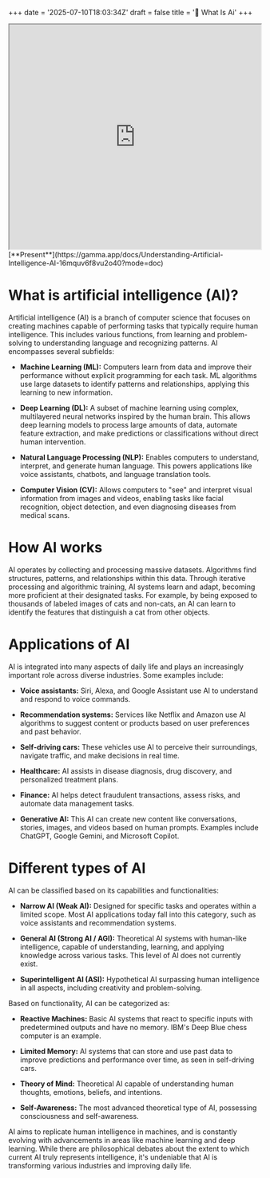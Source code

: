 +++
date = '2025-07-10T18:03:34Z'
draft = false
title = '🤖 What Is Ai'
+++
<iframe src="https://gamma.app/embed/16mquv6f8vu2o40" style="width: 700px; max-width: 100%; height: 450px" allow="fullscreen" title="Understanding Artificial Intelligence (AI)"></iframe>
[**Present**](https://gamma.app/docs/Understanding-Artificial-Intelligence-AI-16mquv6f8vu2o40?mode=doc) 

# What is artificial intelligence (AI)?
Artificial intelligence (AI) is a branch of computer science that focuses on creating machines capable of performing tasks that typically require human intelligence. This includes various functions, from learning and problem-solving to understanding language and recognizing patterns. AI encompasses several subfields: 

*   **Machine Learning (ML):** Computers learn from data and improve their performance without explicit programming for each task. ML algorithms use large datasets to identify patterns and relationships, applying this learning to new information.
    
*   **Deep Learning (DL):** A subset of machine learning using complex, multilayered neural networks inspired by the human brain. This allows deep learning models to process large amounts of data, automate feature extraction, and make predictions or classifications without direct human intervention.
    
*   **Natural Language Processing (NLP):** Enables computers to understand, interpret, and generate human language. This powers applications like voice assistants, chatbots, and language translation tools.
    
*   **Computer Vision (CV):** Allows computers to "see" and interpret visual information from images and videos, enabling tasks like facial recognition, object detection, and even diagnosing diseases from medical scans. 
    

# How AI works
AI operates by collecting and processing massive datasets. Algorithms find structures, patterns, and relationships within this data. Through iterative processing and algorithmic training, AI systems learn and adapt, becoming more proficient at their designated tasks. For example, by being exposed to thousands of labeled images of cats and non-cats, an AI can learn to identify the features that distinguish a cat from other objects. 

# Applications of AI
AI is integrated into many aspects of daily life and plays an increasingly important role across diverse industries. Some examples include: 

*   **Voice assistants:** Siri, Alexa, and Google Assistant use AI to understand and respond to voice commands.
    
*   **Recommendation systems:** Services like Netflix and Amazon use AI algorithms to suggest content or products based on user preferences and past behavior.
    
*   **Self-driving cars:** These vehicles use AI to perceive their surroundings, navigate traffic, and make decisions in real time.
    
*   **Healthcare:** AI assists in disease diagnosis, drug discovery, and personalized treatment plans.
    
*   **Finance:** AI helps detect fraudulent transactions, assess risks, and automate data management tasks.
    
*   **Generative AI:** This AI can create new content like conversations, stories, images, and videos based on human prompts. Examples include ChatGPT, Google Gemini, and Microsoft Copilot. 
    

# Different types of AI
AI can be classified based on its capabilities and functionalities:

*   **Narrow AI (Weak AI):** Designed for specific tasks and operates within a limited scope. Most AI applications today fall into this category, such as voice assistants and recommendation systems.
    
*   **General AI (Strong AI / AGI):** Theoretical AI systems with human-like intelligence, capable of understanding, learning, and applying knowledge across various tasks. This level of AI does not currently exist.
    
*   **Superintelligent AI (ASI):** Hypothetical AI surpassing human intelligence in all aspects, including creativity and problem-solving. 
    

Based on functionality, AI can be categorized as: 

*   **Reactive Machines:** Basic AI systems that react to specific inputs with predetermined outputs and have no memory. IBM's Deep Blue chess computer is an example.
    
*   **Limited Memory:** AI systems that can store and use past data to improve predictions and performance over time, as seen in self-driving cars.
    
*   **Theory of Mind:** Theoretical AI capable of understanding human thoughts, emotions, beliefs, and intentions.
    
*   **Self-Awareness:** The most advanced theoretical type of AI, possessing consciousness and self-awareness. 
    

AI aims to replicate human intelligence in machines, and is constantly evolving with advancements in areas like machine learning and deep learning. While there are philosophical debates about the extent to which current AI truly represents intelligence, it's undeniable that AI is transforming various industries and improving daily life.
